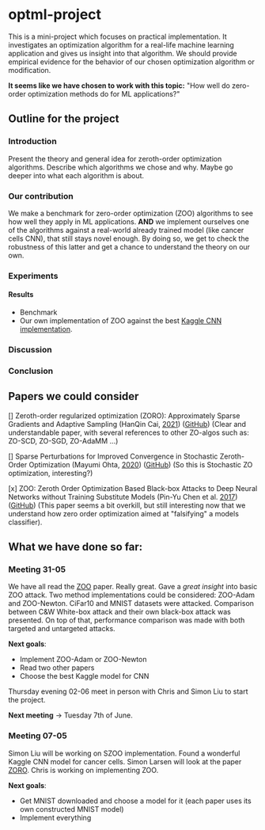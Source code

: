 # optml-project
This is a mini-project which focuses on practical implementation. It investigates an optimization algorithm
for a real-life machine learning application and gives us insight into that algorithm. We should provide empirical
evidence for the behavior of our chosen optimization algorithm or modification.

**It seems like we have chosen to work with this topic:** "How well do zero-order optimization methods do for ML applications?"
## Outline for the project

### Introduction

Present the theory and general idea for zeroth-order optimization algorithms. Describe which algorithms we chose and why. Maybe go deeper into what each algorithm is about.

### Our contribution

We make a benchmark for zero-order optimization (ZOO) algorithms to see how well they apply in ML applications. **AND** we implement ourselves one of the algorithms against a real-world already trained model (like cancer cells CNN), that still stays novel enough. By doing so, we get to check the robustness of this latter and get a chance to understand the theory on our own. 

### Experiments

#### Results

- Benchmark 
- Our own implementation of ZOO against the best [Kaggle CNN implementation](https://www.kaggle.com/competitions/histopathologic-cancer-detection/code?competitionId=11848&sortBy=scoreDescending).

### Discussion

### Conclusion

## Papers we could consider


[] Zeroth-order regularized optimization (ZORO): Approximately Sparse Gradients and Adaptive Sampling (HanQin Cai, [2021](https://arxiv.org/pdf/2003.13001.pdf)) ([GitHub](https://github.com/caesarcai/ZORO)) (Clear and understandable paper, with several references to other ZO-algos such as: ZO-SCD, ZO-SGD, ZO-AdaMM ...)

[] Sparse Perturbations for Improved Convergence in Stochastic Zeroth-Order Optimization (Mayumi Ohta, [2020](https://arxiv.org/pdf/2006.01759.pdf)) ([GitHub](https://github.com/StatNLP/sparse_szo))  (So this is Stochastic ZO optimization, interesting?)

[x] ZOO: Zeroth Order Optimization Based Black-box Attacks to Deep Neural Networks without Training Substitute Models (Pin-Yu Chen et al. [2017](https://arxiv.org/pdf/1708.03999.pdf)) ([GitHub](https://github.com/as791/ZOO_Attack_PyTorch)) (This paper seems a bit overkill, but still interesting now that we understand how zero order optimization aimed at "falsifying" a models classifier). 

## What we have done so far:
### Meeting 31-05

We have all read the [ZOO](https://arxiv.org/pdf/1708.03999.pdf) paper. Really great. Gave a _great insight_ into basic ZOO attack. Two method implementations could be considered: ZOO-Adam and ZOO-Newton. CiFar10 and MNIST datasets were attacked. Comparison between C&W White-box attack and their own black-box attack was presented. On top of that, performance comparison was made with both targeted and untargeted attacks. 

**Next goals**: 
- Implement ZOO-Adam or ZOO-Newton 
- Read two other papers 
- Choose the best Kaggle model for CNN

Thursday evening 02-06 meet in person with Chris and Simon Liu to start the project. 

**Next meeting** -> Tuesday 7th of June. 

### Meeting 07-05

Simon Liu will be working on SZOO implementation. Found a wonderful Kaggle CNN model for cancer cells. Simon Larsen will look at the paper [ZORO](https://arxiv.org/pdf/2003.13001.pdf). Chris is working on implementing ZOO.

**Next goals**:
- Get MNIST downloaded and choose a model for it (each paper uses its own constructed MNIST model)
- Implement everything 
